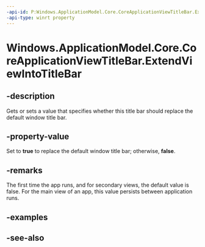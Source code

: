 ```yaml
---
-api-id: P:Windows.ApplicationModel.Core.CoreApplicationViewTitleBar.ExtendViewIntoTitleBar
-api-type: winrt property
---
```


<!-- Property syntax
public bool ExtendViewIntoTitleBar { get;  set; }
-->

# Windows.ApplicationModel.Core.CoreApplicationViewTitleBar.ExtendViewIntoTitleBar

## -description
Gets or sets a value that specifies whether this title bar should replace the default window title bar.

## -property-value
Set to **true** to replace the default window title bar; otherwise, **false**.

## -remarks
The first time the app runs, and for secondary views, the default value is false. For the main view of an app, this value persists between application runs.

## -examples

## -see-also

